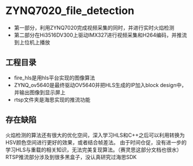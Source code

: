 # ZYNQ7020_file_detection
- 第一部分，利用ZYNQ7020完成视频采集的同时，并进行实时火焰检测
- 第二部分在Hi3516DV300上驱动IMX327进行视频采集和H264编码，并推流到上位机上播放
## 工程目录
- fire_hls是用hls平台实现的图像算法
- ZYNQ_ov5640是最终驱动OV5640并把HLS生成的IP加入block design中，并输出图像到显示屏上
- rtsp文件夹是海思实现的推流功能
## 存在缺陷
火焰检测的算法还有很大的优化空间，深入学习HLS和C++之后可以利用转换为HSV颜色空间进行更好的效果，或者结合帧差法。
由于时间仓促，没有进一步的学习HLS与重载的相关知识，无法完美复现算法。（赛灵思这部分文档也很水）
RTSP推流部分涉及到很多黑盒子，没认真研究过海思SDK
